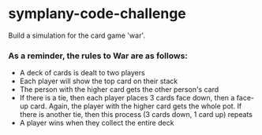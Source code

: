 # symplany-code-challenge
Build a simulation for the card game 'war'.

### As a reminder, the rules to War are as follows:
- A deck of cards is dealt to two players
- Each player will show the top card on their stack
- The person with the higher card gets the other person's card
- If there is a tie, then each player places 3 cards face down, then a face-up card. Again, the player with the higher card gets the whole pot. If there is another tie, then this process (3 cards down, 1 card up) repeats
- A player wins when they collect the entire deck